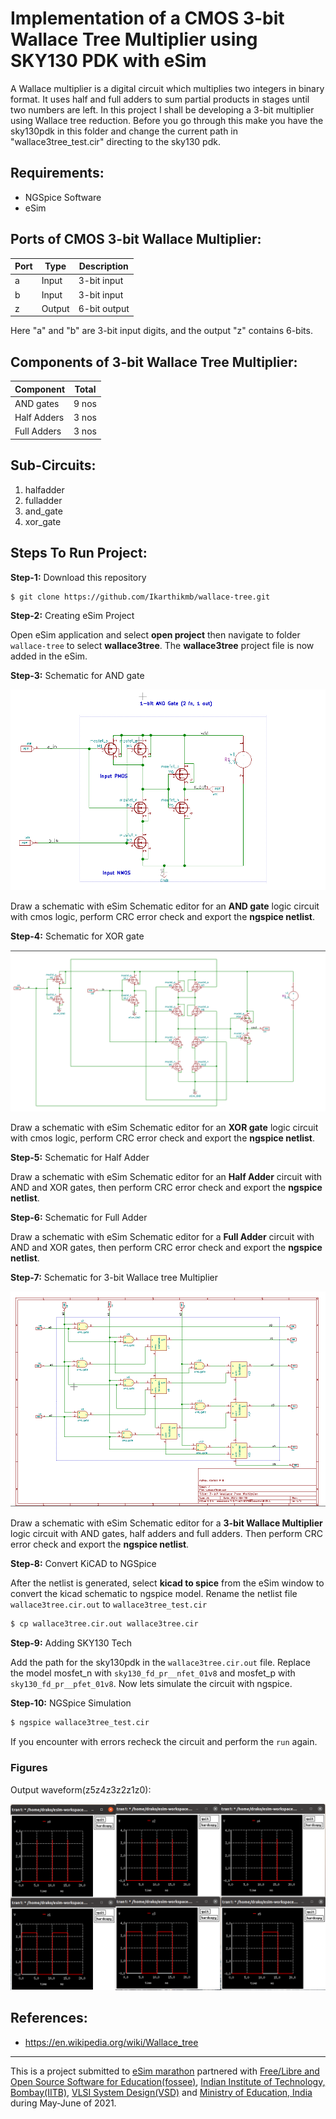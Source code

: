 # Implementation of a CMOS 3-bit Wallace Tree Multiplier using SKY130 PDK with eSim

A Wallace multiplier is a digital circuit which multiplies two
integers in binary format. It uses half and full adders to sum 
partial products in stages until two numbers are left. In this
project I shall be developing a 3-bit multiplier using Wallace 
tree reduction. Before you go through this make you have the 
sky130pdk in this folder and change the current path in 
"wallace3tree_test.cir" directing to the sky130 pdk.

## Requirements: 

* NGSpice Software
* eSim 

## Ports of CMOS 3-bit Wallace Multiplier:

Port | Type | Description
--- | --- | ---
a | Input | 3-bit input 
b | Input | 3-bit input 
z | Output | 6-bit output

Here "a" and "b" are 3-bit input digits, and the output "z"
contains 6-bits.

## Components of 3-bit Wallace Tree Multiplier:

Component | Total
--- | ---
AND gates | 9 nos  
Half Adders | 3 nos  
Full Adders | 3 nos  

## Sub-Circuits:

1. halfadder
2. fulladder
3. and_gate
4. xor_gate

## Steps To Run Project:

**Step-1:** Download this repository

```sh
$ git clone https://github.com/Ikarthikmb/wallace-tree.git
```

**Step-2:** Creating eSim Project

Open eSim application and select **open project** then navigate to folder `wallace-tree`
 to select **wallace3tree**. The **wallace3tree** project file is now added in the eSim.

**Step-3:** Schematic for AND gate

![AND gate schematic](fig/wallace3tree/and_gate_sch.png)

Draw a schematic with eSim Schematic editor for an **AND gate** logic circuit with cmos logic, 
perform CRC error check and export the **ngspice netlist**.

**Step-4:** Schematic for XOR gate

![XOR gate schematic](fig/wallace3tree/xor_gate_sch.png)

Draw a schematic with eSim Schematic editor for an **XOR gate** logic circuit with cmos logic, 
perform CRC error check and export the **ngspice netlist**.

**Step-5:** Schematic for Half Adder

Draw a schematic with eSim Schematic editor for an **Half Adder** circuit with AND and XOR gates, 
then perform CRC error check and export the **ngspice netlist**.

**Step-6:** Schematic for Full Adder

Draw a schematic with eSim Schematic editor for a **Full Adder** circuit with AND and XOR gates, 
then perform CRC error check and export the **ngspice netlist**.

**Step-7:** Schematic for 3-bit Wallace tree Multiplier

![3-bit Wallace tree Multiplier Schematic](fig/wallace3tree/wallace3tree_schematic.png)

Draw a schematic with eSim Schematic editor for a **3-bit Wallace Multiplier** logic circuit 
with AND gates, half adders and full adders. Then perform CRC error check and export the **ngspice netlist**.

**Step-8:** Convert KiCAD to NGSpice

After the netlist is generated, select **kicad to spice** from the eSim window to convert the 
kicad schematic to ngspice model. Rename the netlist file `wallace3tree.cir.out` to `wallace3tree_test.cir`

```sh
$ cp wallace3tree.cir.out wallace3tree.cir
```

**Step-9:** Adding SKY130 Tech

Add the path for the sky130pdk in the `wallace3tree.cir.out` file. Replace the model mosfet_n with `sky130_fd_pr__nfet_01v8` 
and mosfet_p with `sky130_fd_pr__pfet_01v8`. Now lets simulate the circuit with ngspice.


**Step-10:** NGSpice Simulation

```sh
$ ngspice wallace3tree_test.cir
```
If you encounter with errors recheck the circuit and perform the `run` again.

### Figures

Output waveform(z5z4z3z2z1z0):

![Output waveforms](fig/zout/zout.png)

## References:

* https://en.wikipedia.org/wiki/Wallace_tree

---
This is a project submitted to [eSim marathon](https://hackathon.fossee.in/esim/) partnered with
 [Free/Libre and Open Source Software for Education(fossee)](https://fossee.in/about), 
 [Indian Institute of Technology, Bombay(IITB)](https://www.iitb.ac.in/),
 [VLSI System Design(VSD)](https://www.vlsisystemdesign.com/about-us/) and 
[Ministry of Education, India](https://www.education.gov.in/en) during May-June of 2021.

